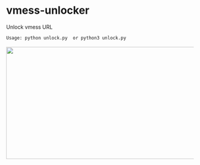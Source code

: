 # vmess-unlocker
Unlock vmess URL

```Usage: python unlock.py  or python3 unlock.py ```
<br>
<br>
<img src="https://github.com/fionnlee/vmess-unlocker/blob/main/image/image.png?raw=true" width="600" height="300">
